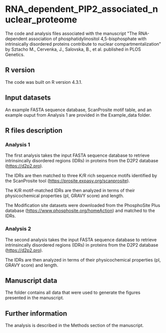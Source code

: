 # RNA_dependent_PIP2_associated_nuclear_proteome
The code and analysis files associated with the manuscript "The RNA-dependent association of phosphatidylinositol 4,5-bisphosphate with intrinsically disordered proteins contribute to nuclear compartmentalization" by Sztacho M., Cervenka, J., Salovska, B., et al. published in PLOS Genetics. 

## R version
The code was built on R version 4.3.1. 

## Input datasets
An example FASTA sequence database, ScanProsite motif table, and an example ouput from Analysis 1 are provided in the Example_data folder. 

## R files description 
### Analysis 1

The first analysis takes the input FASTA sequence database to retrieve intrinsincally disordered regions (IDRs) in proteins from the D2P2 database (https://d2p2.pro). 

The IDRs are then matched to three K/R rich sequence motifs identified by the ScanProsite tool (https://prosite.expasy.org/scanprosite). 

The K/R motif-matched IDRs are then analyzed in terms of their physicochemical properties (pI, GRAVY score) and length.

The Modification site datasets were downloaded from the PhosphoSite Plus database (https://www.phosphosite.org/homeAction) and matched to the IDRs. 

### Analysis 2

The second analysis takes the input FASTA sequence database to retrieve intrinsincally disordered regions (IDRs) in proteins from the D2P2 database (https://d2p2.pro). 

The IDRs are then analyzed in terms of their physicochemical properties (pI, GRAVY score) and length. 

## Manuscript data

The folder contains all data that were used to generate the figures presented in the manuscript. 

## Further information

The analysis is described in the Methods section of the manuscript. 
